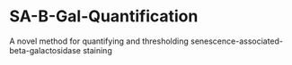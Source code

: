 # SA-B-Gal-Quantification
A novel method for quantifying and thresholding senescence-associated-beta-galactosidase staining 
